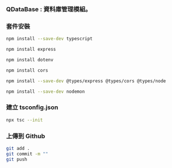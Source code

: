 ### QDataBase : 資料庫管理模組。

### 套件安裝

```sh
npm install --save-dev typescript

npm install express

npm install dotenv

npm install cors

npm install --save-dev @types/express @types/cors @types/node

npm install --save-dev nodemon

```

### 建立 tsconfig.json

```sh
npx tsc --init
```

### 上傳到 Github

```sh
git add .
git commit -m ""
git push
```

